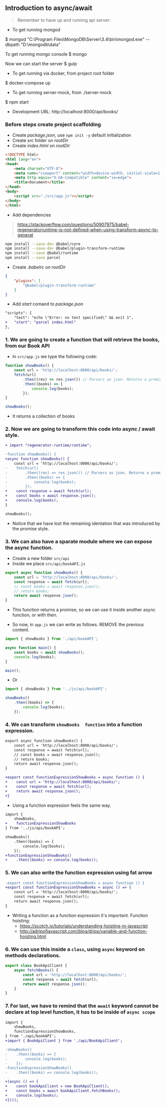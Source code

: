 ## Introduction to async/await

> Remember to have up and running api server:

* To get running mongod

$ mongod "C:\Program Files\MongoDB\Server\3.4\bin\mongod.exe" --dbpath "D:\mongodb\data"

To get running mongo console
$ mongo

Now we can start the server
$ gulp

* To get running via docker, from project root folder

$ docker-compose up

* To get running server-mock, from ./server-mock

$ npm start

* Development URL: http://localhost:8000/api/books/


### Before steps create project scaffolding

* Create _package.json_, use `npm init -y` default initialization
* Create _src_ folder on _rootDir_
* Create _index.html_ on _rootDir_

```html
<!DOCTYPE html>
<html lang="en">
<head>
    <meta charset="UTF-8">
    <meta name="viewport" content="width=device-width, initial-scale=1.0">
    <meta http-equiv="X-UA-Compatible" content="ie=edge">
    <title>Document</title>
</head>
<body>
    <script src="./src/app.js"></script>
</body>
</html>

```

* Add dependencies

> https://stackoverflow.com/questions/50907975/babel-regeneratorruntime-is-not-defined-when-using-transform-async-to-generat

```bash
npm install --save-dev @babel/core
npm install --save-dev @babel/plugin-transform-runtime
npm install --save @babel/runtime
npm install --save parcel
```

* Create _.babelrc_ on _rootDir_

```json
{
    "plugins": [
        "@babel/plugin-transform-runtime"
    ]
}
```

* Add _start_ comand to _package.json_

```diff
"scripts": {
    "test": "echo \"Error: no test specified\" && exit 1",
+   "start": "parcel index.html"
},
```

### 1. We are going to create a function that will retrieve the books, from our Book API

* In `src/app.js` we type the following code:

```javascript
function showBooks() {
    const url = 'http://localhost:8000/api/books/';
    fetch(url)
        .then((res) => res.json()) // Parsers as json. Returns a promise
        .then((books) => {
            console.log(books);
        });
}

showBooks();
```
* It returns a collection of books

### 2. Now we are going to transform this code into async / await style.

```diff
+ import "regenerator-runtime/runtime";

-function showBooks() {
+async function showBooks() {
    const url = 'http://localhost:8000/api/books/';
-    fetch(url)
-        .then((res) => res.json()) // Parsers as json. Returns a promise
-        .then((books) => {
-            console.log(books);
-        });
+    const response = await fetch(url);
+    const books = await response.json();
+    console.log(books); 
}

showBooks();
```
* Notice that we have lost the remaining identation that was introduced by the promise style.

### 3. We can also have a sparate module where we can expose the async function.

* Create a new folder `src/api`
* Inside we place `src/api/bookAPI.js`

```javascript
export async function showBooks() {
    const url = 'http://localhost:8000/api/books/';
    const response = await fetch(url);
    // const books = await response.json();
    // return books;
    return await response.json();
}
```

* This function returns a promise, so we can use it inside another async function, or with then.

* So now, in `app.js` we can write as follows. REMOVE the previous content.

```javascript
import { showBooks } from './api/bookAPI';

async function main() {
    const books = await showBooks();
    console.log(books);
}

main();
```

* Or 

```javascript
import { showBooks } from '../js/api/bookAPI';

showBooks()
    .then((books) => {
        console.log(books);
    });
```

### 4. We can transform `showBooks  function` into a function expression. 

```diff src/api/bookAPI 
export async function showBooks() {
    const url = 'http://localhost:8000/api/books/';
    const response = await fetch(url);
    // const books = await response.json();
    // return books;
    return await response.json();
}

+export const functionExpressionShowBooks = async function () {
+    const url = 'http://localhost:8000/api/books/';
+    const response = await fetch(url);
+    return await response.json();
+}
```
* Using a function expression feels the same way.

```diff app.js
import {
    showBooks, 
+    functionExpressionShowBooks 
} from '../js/api/bookAPI';

showBooks()
    .then((books) => {
        console.log(books);
    });
+functionExpressionShowBooks()
+    .then((books) => console.log(books));
``` 

### 5. We can also write the function expression using fat arrow

```diff src/js/api/bookAPI.js
-export const functionExpressionShowBooks = async function () {
+export const functionExpressionShowBooks = async () => {    
    const url = 'http://localhost:8000/api/books/';
    const response = await fetch(url);
    return await response.json();
}
``` 

* Writing a function as a function expression it's important. Function hoisting:
    * https://scotch.io/tutorials/understanding-hoisting-in-javascript
    * http://adripofjavascript.com/blog/drips/variable-and-function-hoisting.html

### 6. We can use this inside a `class`, using `async` keyword on methods declarations.

```javascript src/api/BookApiClient.js
export class BookApiClient {
    async fetchBooks() {
        const url = 'http://localhost:8000/api/books/';
        const response = await fetch(url);
        return await response.json();
    }
}
```

### 7. For last, we have to remind that the `await` keyword cannot be declare at top level function, it has to be inside of `async scope`

```diff app.js
import {
    showBooks, 
    functionExpressionShowBooks, 
} from './api/bookAPI';
+import { BookApiClient } from './api/BookApiClient';

-showBooks()
-    .then((books) => {
-        console.log(books);
-    });
-functionExpressionShowBooks()
-    .then((books) => console.log(books));

+(async () => {
+    const bookApiClient = new BookApiClient();
+    const books = await bookApiClient.fetchBooks();
+    console.log(books);
+})();
```
